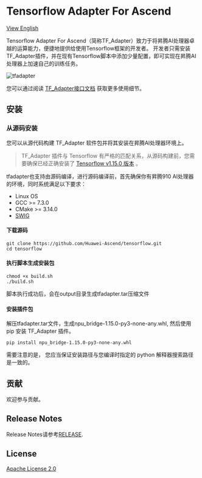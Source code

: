 # Tensorflow Adapter For Ascend

[View English](README.en.md)

Tensorflow Adapter For Ascend（简称TF_Adapter）致力于将昇腾AI处理器卓越的运算能力，便捷地提供给使用Tensorflow框架的开发者。
开发者只需安装TF_Adapter插件，并在现有Tensorflow脚本中添加少量配置，即可实现在昇腾AI处理器上加速自己的训练任务。

![tfadapter](https://images.gitee.com/uploads/images/2020/1027/094640_8f305b88_8175427.jpeg "framework.jpg")

您可以通过阅读 [TF_Adapter接口文档](https://support.huaweicloud.com/mprtg-A800_9000_9010/atlasprtg_13_0013.html) 获取更多使用细节。
## 安装
### 从源码安装

您可以从源代码构建 TF_Adapter 软件包并将其安装在昇腾AI处理器环境上。
> TF_Adapter 插件与 Tensorflow 有严格的匹配关系，从源码构建前，您需要确保已经正确安装了 [Tensorflow v1.15.0
>版本](https://www.tensorflow.org/install/pip) 。


tfadapter也支持由源码编译，进行源码编译前，首先确保你有昇腾910 AI处理器的环境，同时系统满足以下要求：
- Linux OS
- GCC >= 7.3.0
- CMake >= 3.14.0
- [SWIG](http://www.swig.org/download.html) 
  
#### 下载源码

```
git clone https://github.com/Huawei-Ascend/tensorflow.git
cd tensorflow
```

#### 执行脚本生成安装包
```
chmod +x build.sh
./build.sh
```

脚本执行成功后，会在output目录生成tfadapter.tar压缩文件

#### 安装插件包
解压tfadapter.tar文件，生成npu_bridge-1.15.0-py3-none-any.whl,
然后使用 pip 安装 TF_Adapter 插件。
```
pip install npu_bridge-1.15.0-py3-none-any.whl
```
需要注意的是， 您应当保证安装路径与您编译时指定的 python
 解释器搜索路径是一致的。

## 贡献

欢迎参与贡献。

## Release Notes

Release Notes请参考[RELEASE](RELEASE.md).

## License

[Apache License 2.0](LICENSE)
